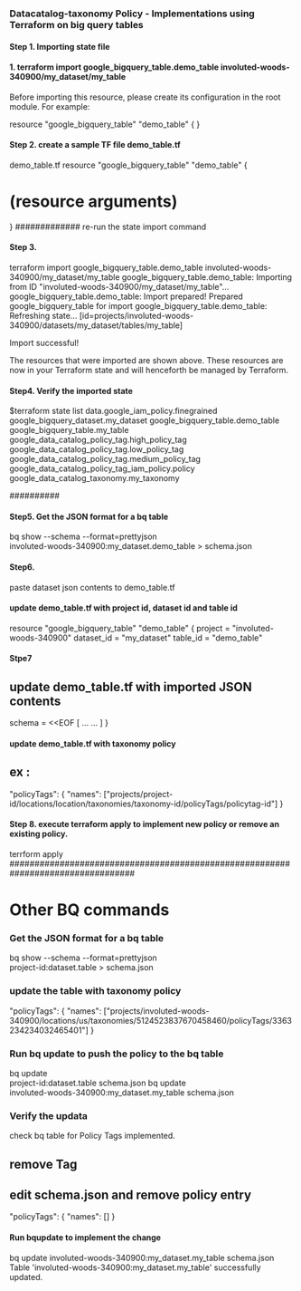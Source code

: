 ### Datacatalog-taxonomy Policy - Implementations using Terraform on big query tables

#### Step 1. Importing state file

#### 1. terraform import google_bigquery_table.demo_table involuted-woods-340900/my_dataset/my_table

Before importing this resource, please create its configuration in the root module. For example:

resource "google_bigquery_table" "demo_table" {
}

#### Step 2. create a sample TF file demo_table.tf ####
demo_table.tf
resource "google_bigquery_table" "demo_table" {
  # (resource arguments)
}
############# re-run the state import command
#### Step 3.
terraform import google_bigquery_table.demo_table involuted-woods-340900/my_dataset/my_table
google_bigquery_table.demo_table: Importing from ID "involuted-woods-340900/my_dataset/my_table"...
google_bigquery_table.demo_table: Import prepared!
  Prepared google_bigquery_table for import
google_bigquery_table.demo_table: Refreshing state... [id=projects/involuted-woods-340900/datasets/my_dataset/tables/my_table]

Import successful!

The resources that were imported are shown above. These resources are now in
your Terraform state and will henceforth be managed by Terraform.

#### Step4. Verify the imported state
$terraform state list
data.google_iam_policy.finegrained
google_bigquery_dataset.my_dataset
google_bigquery_table.demo_table
google_bigquery_table.my_table
google_data_catalog_policy_tag.high_policy_tag
google_data_catalog_policy_tag.low_policy_tag
google_data_catalog_policy_tag.medium_policy_tag
google_data_catalog_policy_tag_iam_policy.policy
google_data_catalog_taxonomy.my_taxonomy

##########

#### Step5. Get the JSON format for a bq table ###
bq show --schema --format=prettyjson \
   involuted-woods-340900:my_dataset.demo_table > schema.json

#### Step6.
paste dataset json contents to demo_table.tf

#### update demo_table.tf with project id, dataset id and table id

resource "google_bigquery_table" "demo_table" {
  project                     = "involuted-woods-340900"
  dataset_id                  = "my_dataset"
  table_id                    = "demo_table"
#### Stpe7
## update demo_table.tf with imported JSON contents
   schema = <<EOF
[
   ...
   ...
]
}


#### update demo_table.tf with taxonomy  policy
## ex : 
"policyTags": {
     "names": ["projects/project-id/locations/location/taxonomies/taxonomy-id/policyTags/policytag-id"]
   }
#### Step 8. execute terraform apply to implement new policy or remove an existing policy.
terrform apply
#################################################################################

# Other BQ commands #####

### Get the JSON format for a bq table ###
bq show --schema --format=prettyjson \
   project-id:dataset.table > schema.json
### update the table with taxonomy policy
"policyTags": {
     "names": ["projects/involuted-woods-340900/locations/us/taxonomies/5124523837670458460/policyTags/3363234234032465401"]
   }
### Run bq update to push the policy to the bq table
bq update \
   project-id:dataset.table schema.json
bq update \
   involuted-woods-340900:my_dataset.my_table schema.json

### Verify the updata
check bq table for Policy Tags implemented.

## remove Tag
## edit schema.json and remove policy entry
"policyTags": {
      "names": []
}
#### Run bqupdate to implement the change
bq update    involuted-woods-340900:my_dataset.my_table schema.json
Table 'involuted-woods-340900:my_dataset.my_table' successfully updated.


